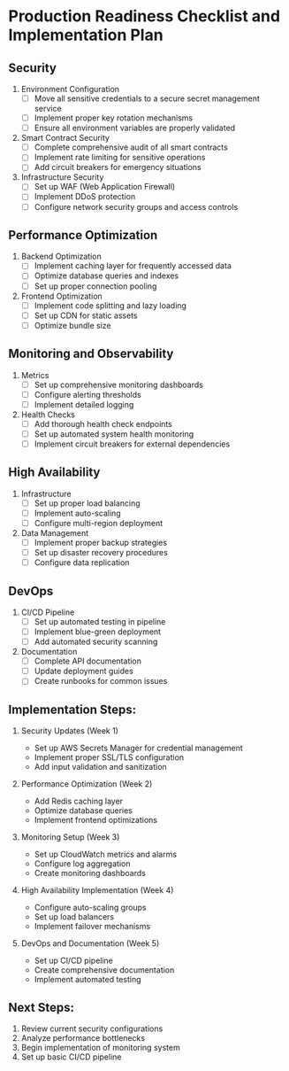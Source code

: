 # Production Readiness Checklist and Implementation Plan

## Security
1. Environment Configuration
   - [ ] Move all sensitive credentials to a secure secret management service
   - [ ] Implement proper key rotation mechanisms
   - [ ] Ensure all environment variables are properly validated

2. Smart Contract Security
   - [ ] Complete comprehensive audit of all smart contracts
   - [ ] Implement rate limiting for sensitive operations
   - [ ] Add circuit breakers for emergency situations

3. Infrastructure Security
   - [ ] Set up WAF (Web Application Firewall)
   - [ ] Implement DDoS protection
   - [ ] Configure network security groups and access controls

## Performance Optimization
1. Backend Optimization
   - [ ] Implement caching layer for frequently accessed data
   - [ ] Optimize database queries and indexes
   - [ ] Set up proper connection pooling

2. Frontend Optimization
   - [ ] Implement code splitting and lazy loading
   - [ ] Set up CDN for static assets
   - [ ] Optimize bundle size

## Monitoring and Observability
1. Metrics
   - [ ] Set up comprehensive monitoring dashboards
   - [ ] Configure alerting thresholds
   - [ ] Implement detailed logging

2. Health Checks
   - [ ] Add thorough health check endpoints
   - [ ] Set up automated system health monitoring
   - [ ] Implement circuit breakers for external dependencies

## High Availability
1. Infrastructure
   - [ ] Set up proper load balancing
   - [ ] Implement auto-scaling
   - [ ] Configure multi-region deployment

2. Data Management
   - [ ] Implement proper backup strategies
   - [ ] Set up disaster recovery procedures
   - [ ] Configure data replication

## DevOps
1. CI/CD Pipeline
   - [ ] Set up automated testing in pipeline
   - [ ] Implement blue-green deployment
   - [ ] Add automated security scanning

2. Documentation
   - [ ] Complete API documentation
   - [ ] Update deployment guides
   - [ ] Create runbooks for common issues

## Implementation Steps:

1. Security Updates (Week 1)
   - Set up AWS Secrets Manager for credential management
   - Implement proper SSL/TLS configuration
   - Add input validation and sanitization

2. Performance Optimization (Week 2)
   - Add Redis caching layer
   - Optimize database queries
   - Implement frontend optimizations

3. Monitoring Setup (Week 3)
   - Set up CloudWatch metrics and alarms
   - Configure log aggregation
   - Create monitoring dashboards

4. High Availability Implementation (Week 4)
   - Configure auto-scaling groups
   - Set up load balancers
   - Implement failover mechanisms

5. DevOps and Documentation (Week 5)
   - Set up CI/CD pipeline
   - Create comprehensive documentation
   - Implement automated testing

## Next Steps:
1. Review current security configurations
2. Analyze performance bottlenecks
3. Begin implementation of monitoring system
4. Set up basic CI/CD pipeline